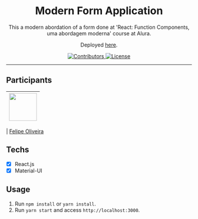 <h1 align="center">
Modern Form Application
</h1>

<p align="center">This a modern abordation of a form done at 'React: Function Components, uma abordagem moderna' course at Alura.</p>
<p align="center">Deployed <a href="https://bright-pothos-67508f.netlify.app/">here</a>.</p>

<p align="center">
  <a href="https://github.com/Felipe1496/modernForm-AluraCourse/graphs/contributors">
    <img src="https://img.shields.io/github/contributors/rocketseat/youtube-clone-discord?color=%237159c1&logoColor=%237159c1&style=flat" alt="Contributors">
  </a>
  <a href="https://opensource.org/licenses/MIT">
    <img src="https://img.shields.io/github/license/rocketseat/youtube-clone-discord?color=%237159c1&logo=mit" alt="License">
  </a>
</p>

<hr>

## Participants

| [<img src="https://avatars.githubusercontent.com/u/75271280?s=400&u=029f099827381848229ec49f864fc604f7f77bec&v=4" width="75px;"/>](https://github.com/felipe1496) |
| :------------------------------------------------------------------------------------------------------------------------: |


| [Felipe Oliveira](https://github.com/felipe1496)

## Techs

- [x] React.js
- [x] Material-UI

## Usage

1. Run `npm install` or `yarn install`.<br />
2. Run `yarn start` and access `http://localhost:3000`.<br />
